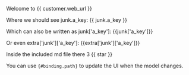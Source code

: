 Welcome to {{ customer.web_url }}

Where we should see junk.a_key: {{ junk.a_key }}

Which can also be written as junk['a_key']: {{junk['a_key']}} 

Or even extra['junk']['a_key']: {{extra['junk']['a_key']}}

Inside the included md file there 3 {{ star }}

<!-- throws TemplateSyntaxError('Missing end of comment tag') unless comment_start_string is configured -->
You can use `{#binding.path}` to update the UI when the model changes.
